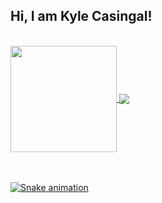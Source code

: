 ## Hi, I am Kyle Casingal! 
</br>

 <div>
  <a href="https://github.com/KyleCasingal">
   <img align="center" height="170" src="https://github-readme-stats.vercel.app/api/top-langs/?username=KyleCasingal&layout=compact&langs_count=16&theme=dracula"/>
  <img align="center" src="https://github-readme-stats.vercel.app/api?username=KyleCasingal&show_icons=true&theme=dracula&include_all_commits=true&count_private=true&hide=issues"/>
</div>
 
 </br>
</br>
 
  ![Snake animation](https://github.com/KyleCasingal/KyleCasingal/blob/output/github-contribution-grid-snake.svg)
 
</div>
